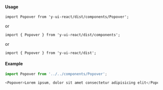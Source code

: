 #### Usage

```markdown
import Popover from 'y-ui-react/dist/components/Popover';
```

or

```markdown
import { Popover } from 'y-ui-react/dist/components';
```

or

```markdown
import { Popover } from 'y-ui-react/dist';
```

#### Example

```js
import Popover from '../../components/Popover';

<Popover>Lorem ipsum, dolor sit amet consectetur adipisicing elit</Popover>;
```
